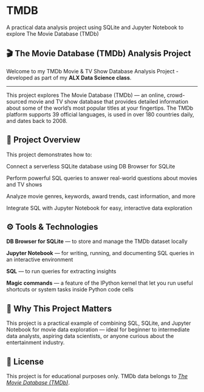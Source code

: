 # TMDB
A practical data analysis project using SQLite and Jupyter Notebook to explore The Movie Database (TMDb)


## 🎬 The Movie Database (TMDb) Analysis Project
Welcome to my TMDb Movie & TV Show Database Analysis Project - developed as part of my **ALX Data Science class**.

---

This project explores The Movie Database (TMDb) — an online, crowd-sourced movie and TV show database that provides detailed information about some of the world’s most popular titles at your fingertips. The TMDb platform supports 39 official languages, is used in over 180 countries daily, and dates back to 2008.

## 📌 Project Overview
This project demonstrates how to:

Connect a serverless SQLite database using DB Browser for SQLite

Perform powerful SQL queries to answer real-world questions about movies and TV shows

Analyze movie genres, keywords, award trends, cast information, and more

Integrate SQL with Jupyter Notebook for easy, interactive data exploration

## ⚙️ Tools & Technologies
**DB Browser for SQLite** — to store and manage the TMDb dataset locally

**Jupyter Notebook** — for writing, running, and documenting SQL queries in an interactive environment

**SQL** — to run queries for extracting insights

**Magic commands** — a feature of the IPython kernel that let you run useful shortcuts or system tasks inside Python code cells

## 🚀 Why This Project Matters
This project is a practical example of combining SQL, SQLite, and Jupyter Notebook for movie data exploration — ideal for beginner to intermediate data analysts, aspiring data scientists, or anyone curious about the entertainment industry.

## 📜 License
This project is for educational purposes only. TMDb data belongs to *[The Movie Database (TMDb)](https://www.themoviedb.org/)*.
